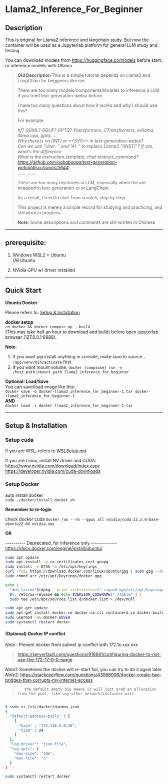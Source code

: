 # Llama2_Inference_For_Beginner

## Description
This is original for Llama2 inference and langchain study.
But now the container will be used as a Jupyterlab platform for general LLM study and testing

You can download models from https://huggingface.co/models before start.
or inference models with Ollama

> **Old Description**
> This is a simple tutorial depends on Llama2 and LangChain for begginers like me.
> 
> There are too many models/components/libraries to inference a LLM if you tried text-generation-webui before.
> 
> I have too many questions about how it works and why I should use this?
> 
> For example: 
> 
> *hf? GGML? GGUF? GPTQ? Transformers, CTransformers, exllama, llama.cpp, gptq.....*  
> *Why there is no [INT] or \<\<SYS\>\> in text-generation-webui?*  
> *Can we use "User: " and "AI: " to replace Llama2 "[INST]"? If yes, what's the difference*  
> *What is the instruction_template, chat-instruct_command?*  
> *https://github.com/oobabooga/text-generation-webui/discussions/3644*  
> ......
> .......
> 
> There are too many mystories in LLM, especially when the are wrapped in text-generation-ui or LangChain.
> 
> As a result, I tried to start from scratch, step by step.
> 
> This project is merely a simple record for studying and practicing, and still work in progress.
> 
> **Note**: Some descriptions and comments are still written in Chinese
> 

-----------------------------------------------------------
## prerequisite:

1. Windows WSL2 + Ubuntu  
   _OR_
   Ubuntu
  
2. NVidia GPU w/ driver installed

-----------------------------------------------------------

## Quick Start  

**Ubuntu Docker**  

Please refers to: [Setup & Installation](#setup--installation)  


**docker setup**  
`cd docker && docker compose up --build`  
(This may take half an hour to download and build)
before open jupyterlab browser (127.0.0.1:8888).

**Note**:  
1. if you want pip install anything in console, make sure to source `. /app/venv/bin/activate` first  
2. if you want mount volume, `docker [compsose] run -v /host_path:/mount_path llama2_inference_for_beginner`

**Optional: Load/Save**  
You can save/load image like this:  
`docker save -o docker-llama2_inference_for_beginner-1.tar docker-llama2_inference_for_beginner-1`  
__AND__   
`docker load -i docker-llama2_inference_for_beginner-1.tar`  


---------------------------------------------------
## Setup & Installation

### Setup cuda
  If you are WSL, refers to [WSLSetup.md](./wsl/WSLSetup.md)

  If you are Linux, install NV driver and CUDA:  
  https://www.nvidia.com/download/index.aspx  
  https://developer.nvidia.com/cuda-downloads  


### Setup Docker

auto install docker  
`sudo ./docker/install_docker.sh`  

**Remember to re-login**

check docker cuda
`docker run --rm --gpus all nvidia/cuda:12.2.0-base-ubuntu22.04 nvidia-smi`

__OR__

---------- Deprecated, for inference only -------------  
https://docs.docker.com/engine/install/ubuntu/
```sh
sudo apt update
sudo apt install -y ca-certificates curl gnupg
sudo install -m 0755 -d /etc/apt/keyrings
curl -fsSL https://download.docker.com/linux/ubuntu/gpg | sudo gpg --dearmor -o /etc/apt/keyrings/docker.gpg
sudo chmod a+r /etc/apt/keyrings/docker.gpg

echo \
  "deb [arch="$(dpkg --print-architecture)" signed-by=/etc/apt/keyrings/docker.gpg] https://download.docker.com/linux/ubuntu "\
  $(. /etc/os-release && echo $VERSION_CODENAME)" stable" | \
  sudo tee /etc/apt/sources.list.d/docker.list > /dev/null

sudo apt-get update
sudo apt-get install docker-ce docker-ce-cli containerd.io docker-buildx-plugin docker-compose-plugin
sudo usermod -aG docker $USER
sudo systemctl restart docker
```


#### (Optional) Docker IP conflict
*Note* : Prevent dcoker from subnet ip conflict with 172.1x.xxx.xxx
> https://serverfault.com/questions/916941/configuring-docker-to-not-use-the-172-17-0-0-range

*Note1*: Sometimes the docker will re-start fail, you can try to do it again later.
*Note2*: https://stackoverflow.com/questions/43988006/docker-create-two-bridges-that-corrupts-my-internet-access
>        the default empty bip means it will just grab an allocation from the pool, like any other network/container will.
```bash

$ sudo vi /etc/docker/daemon.json
{
  "default-address-pools" : [
    {
      "base" : "172.118.0.0/16",
      "size" : 24
    }
  ],
  "log-driver": "json-file",
  "log-opts": {
    "max-size": "10m",
    "max-file": "3"
  }
}

sudo systemctl restart docker
```
